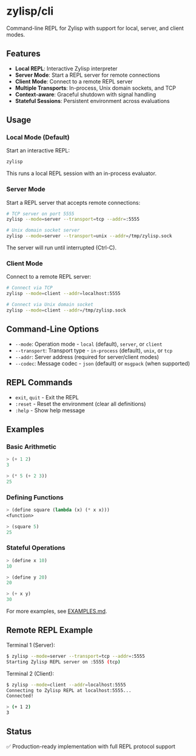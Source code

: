 # zylisp/cli

Command-line REPL for Zylisp with support for local, server, and client modes.

## Features

- **Local REPL**: Interactive Zylisp interpreter
- **Server Mode**: Start a REPL server for remote connections
- **Client Mode**: Connect to a remote REPL server
- **Multiple Transports**: In-process, Unix domain sockets, and TCP
- **Context-aware**: Graceful shutdown with signal handling
- **Stateful Sessions**: Persistent environment across evaluations

## Usage

### Local Mode (Default)

Start an interactive REPL:

```bash
zylisp
```

This runs a local REPL session with an in-process evaluator.

### Server Mode

Start a REPL server that accepts remote connections:

```bash
# TCP server on port 5555
zylisp --mode=server --transport=tcp --addr=:5555

# Unix domain socket server
zylisp --mode=server --transport=unix --addr=/tmp/zylisp.sock
```

The server will run until interrupted (Ctrl-C).

### Client Mode

Connect to a remote REPL server:

```bash
# Connect via TCP
zylisp --mode=client --addr=localhost:5555

# Connect via Unix domain socket
zylisp --mode=client --addr=/tmp/zylisp.sock
```

## Command-Line Options

- `--mode`: Operation mode - `local` (default), `server`, or `client`
- `--transport`: Transport type - `in-process` (default), `unix`, or `tcp`
- `--addr`: Server address (required for server/client modes)
- `--codec`: Message codec - `json` (default) or `msgpack` (when supported)

## REPL Commands

- `exit`, `quit` - Exit the REPL
- `:reset` - Reset the environment (clear all definitions)
- `:help` - Show help message

## Examples

### Basic Arithmetic

```lisp
> (+ 1 2)
3

> (* 5 (+ 2 3))
25
```

### Defining Functions

```lisp
> (define square (lambda (x) (* x x)))
<function>

> (square 5)
25
```

### Stateful Operations

```lisp
> (define x 10)
10

> (define y 20)
20

> (+ x y)
30
```

For more examples, see [EXAMPLES.md](EXAMPLES.md).

## Remote REPL Example

Terminal 1 (Server):
```bash
$ zylisp --mode=server --transport=tcp --addr=:5555
Starting Zylisp REPL server on :5555 (tcp)
```

Terminal 2 (Client):
```bash
$ zylisp --mode=client --addr=localhost:5555
Connecting to Zylisp REPL at localhost:5555...
Connected!

> (+ 1 2)
3
```

## Status

✅ Production-ready implementation with full REPL protocol support
